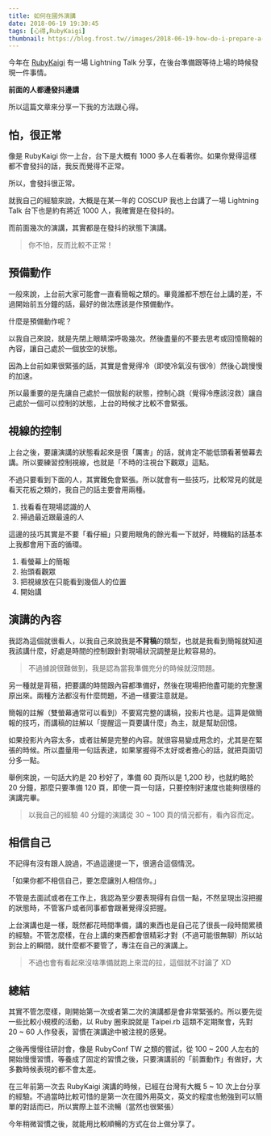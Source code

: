```yaml
---
title: 如何在國外演講
date: 2018-06-19 19:30:45
tags: [心得,RubyKaigi]
thumbnail: https://blog.frost.tw//images/2018-06-19-how-do-i-prepare-a-speech/thumbnail.jpg
---
```


今年在 [RubyKaigi](https://rubykaigi.org/2018) 有一場 Lightning Talk 分享，在後台準備跟等待上場的時候發現一件事情。

**前面的人都邊發抖邊講**

所以這篇文章來分享一下我的方法跟心得。

<!-- more -->

## 怕，很正常

像是 RubyKaigi 你一上台，台下是大概有 1000 多人在看著你。如果你覺得這樣都不會發抖的話，我反而覺得不正常。

所以，會發抖很正常。

就我自己的經驗來說，大概是在某一年的 COSCUP 我也上台講了一場 Lightning Talk 台下也是約有將近 1000 人，我確實是在發抖的。

而前面幾次的演講，其實都是在發抖的狀態下演講。

> 你不怕，反而比較不正常！

## 預備動作

一般來說，上台前大家可能會一直看簡報之類的。畢竟誰都不想在台上講的差，不過開始前五分鐘的話，最好的做法應該是作預備動作。

什麼是預備動作呢？

以我自己來說，就是先閉上眼睛深呼吸幾次。然後盡量的不要去思考或回憶簡報的內容，讓自己處於一個放空的狀態。

因為上台前如果很緊張的話，其實是會覺得冷（即使冷氣沒有很冷）然後心跳慢慢的加速。

所以最重要的是先讓自己處於一個放鬆的狀態，控制心跳（覺得冷應該沒救）讓自己處於一個可以控制的狀態，上台的時候才比較不會緊張。

## 視線的控制

上台之後，要讓演講的狀態看起來是很「厲害」的話，就肯定不能低頭看著螢幕去講。所以要練習控制視線，也就是「不時的注視台下觀眾」這點。

不過只要看到下面的人，其實難免會緊張。所以就會有一些技巧，比較常見的就是看天花板之類的，我自己的話主要會用兩種。

1. 找看看在現場認識的人
2. 掃過最近跟最遠的人

這邊的技巧其實是不要「看仔細」只要用眼角的餘光看一下就好，時機點的話基本上我都會用下面的循環。

1. 看螢幕上的簡報
2. 抬頭看觀眾
3. 把視線放在只能看到幾個人的位置
4. 開始講

## 演講的內容

我認為這個就很看人，以我自己來說我是**不背稿**的類型，也就是我看到簡報就知道我該講什麼，好處是時間的控制跟針對現場狀況調整是比較容易的。

> 不過據說很難做到，我是認為當我準備充分的時候就沒問題。

另一種就是背稿，把要講的時間跟內容都準備好，然後在現場把他盡可能的完整還原出來。兩種方法都沒有什麼問題，不過一樣要注意就是。

簡報的註解（雙螢幕通常可以看到）不要寫完整的講稿，投影片也是。這算是做簡報的技巧，而講稿的註解以「提醒這一頁要講什麼」為主，就是幫助回憶。

如果投影片內容太多，或者註解是完整的內容。就很容易變成用念的，尤其是在緊張的時候。所以盡量用一句話表達，如果掌握得不太好或者擔心的話，就把頁面切分多一點。

舉例來說，一句話大約是 20 秒好了，準備 60 頁所以是 1,200 秒，也就約略於 20 分鐘，那麼只要準備 120 頁，即使一頁一句話，只要控制好速度也能夠很穩的演講完畢。

> 以我自己的經驗 40 分鐘的演講從 30 ~ 100 頁的情況都有，看內容而定。

## 相信自己

不記得有沒有跟人說過，不過這邊提一下，很適合這個情況。

「如果你都不相信自己，要怎麼讓別人相信你。」

不管是去面試或者在工作上，我認為至少要表現得有自信一點，不然呈現出沒把握的狀態時，不管客戶或者同事都會跟著覺得沒把握。

上台演講也是一樣，既然都花時間準備，講的東西也是自己花了很長一段時間累積的經驗。不管怎麼樣，在台上講的東西都會很精彩才對（不過可能很無聊）所以站到台上的瞬間，就什麼都不要管了，專注在自己的演講上。

> 不過也會有看起來沒啥準備就跑上來混的拉，這個就不討論了 XD

## 總結

其實不管怎麼樣，剛開始第一次或者第二次的演講都是會非常緊張的。所以要先從一些比較小規模的活動，以 Ruby 圈來說就是 Taipei.rb 這類不定期聚會，先對 20 ~ 60 人作發表，習慣在演講途中被注視的感覺。

之後再慢慢往研討會，像是 RubyConf TW 之類的嘗試，從 100 ~ 200 人左右的開始慢慢習慣，等養成了固定的習慣之後，只要演講前的「前置動作」有做好，大多數時候表現的都不會太差。

在三年前第一次去 RubyKaigi 演講的時候，已經在台灣有大概 5 ~ 10 次上台分享的經驗。不過當時比較可惜的是第一次在國外用英文，英文的程度也勉強到可以簡單的對話而已，所以實際上並不流暢（當然也很緊張）

今年稍微習慣之後，就能用比較順暢的方式在台上做分享了。